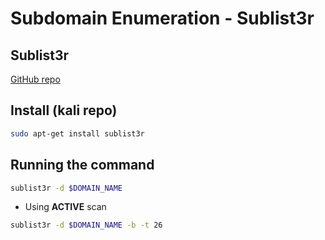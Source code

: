 # Subdomain Enumeration - Sublist3r



## **Sublist3r**

[GitHub repo](https://github.com/aboul3la/Sublist3r)

## Install (kali repo)

```bash
sudo apt-get install sublist3r
```

## Running the command

```bash
sublist3r -d $DOMAIN_NAME
```

* Using **ACTIVE** scan

```bash
sublist3r -d $DOMAIN_NAME -b -t 26
```
